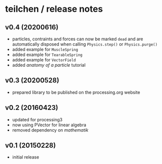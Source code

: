 # teilchen / release notes

## v0.4 (20200616)

- particles, contraints and forces can now be marked `dead` and are automatically disposed when calling `Physics.step()` or `Physics.purge()`
- added example for `MuscleSpring`
- added example for `TearableSpring`
- added example for `VectorField`
- added *anatomy of a particle* tutorial

## v0.3 (20200528)

- prepared library to be published on the processing.org website

## v0.2 (20160423)

- updated for processing3
- now using PVector for linear algebra
- removed dependency on *mathematik*

## v0.1 (20150228)

- initial release
